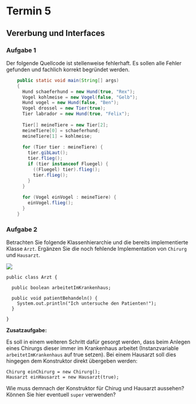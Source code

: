 # Termin 5

## Vererbung und Interfaces

### Aufgabe 1
Der folgende Quellcode ist stellenweise fehlerhaft. Es sollen alle Fehler gefunden und fachlich korrekt begründet werden.
```java
    public static void main(String[] args) 
    {
      Hund schaeferhund = new Hund(true, "Rex"); 
      Vogel kohlmeise = new Vogel(false, "Gelb"); 
      Hund vogel = new Hund(false, "Ben");
      Vogel drossel = new Tier(true);
      Tier labrador = new Hund(true, "Felix");
    
      Tier[] meineTiere = new Tier[2];
      meineTiere[0] = schaeferhund; 
      meineTiere[1] = kohlmeise;
      
      for (Tier tier : meineTiere) { 
        tier.gibLaut();
        tier.flieg();
        if (tier instanceof Fluegel) {
          ((Fluegel) tier).flieg();
          tier.flieg();
        }
      }
    
      for (Vogel einVogel : meineTiere) { 
        einVogel.flieg();
      } 
    }
```
### Aufgabe 2
Betrachten Sie folgende Klassenhierarchie und die bereits implementierte Klasse `Arzt`. Ergänzen Sie die noch fehlende Implementation von `Chirurg` und `Hausarzt`.

![](class_diagram.png)

    public class Arzt {

      public boolean arbeitetImKrankenhaus;

      public void patientBehandeln() {
        System.out.println("Ich untersuche den Patienten!");
      }

    }

__Zusatzaufgabe:__

Es soll in einem weiteren Schritt dafür gesorgt werden, dass beim Anlegen eines Chirurgs dieser immer im Krankenhaus arbeitet (Instanzvariable `arbeitetImKrankenhaus` auf true setzen). Bei einem Hausarzt soll dies hingegen dem Konstruktor direkt übergeben werden:

    Chirurg einChirurg = new Chirurg();
    Hausarzt einHausarzt = new Hausarzt(true);

Wie muss demnach der Konstruktor für Chirug und Hausarzt aussehen? Können Sie hier eventuell `super` verwenden?


